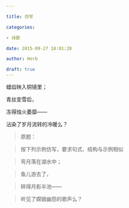 ```yaml
---

title: 仿写

categories:

- 诗歌

date: 2015-09-27 18:01:28

author: Herb

draft: true
---
```




蜡焰映入铜镜里；



青丝变雪后，



冻得烛火萎靡——



沾染了岁月流转的冷暖么？



> 原题：

> 按下列示例仿写，要求句式、结构与示例相似

> 弯月落在湖水中；

> 鱼儿游去了，

> 碎得月影半池——

> 听见了嫦娥幽怨的歌声么？